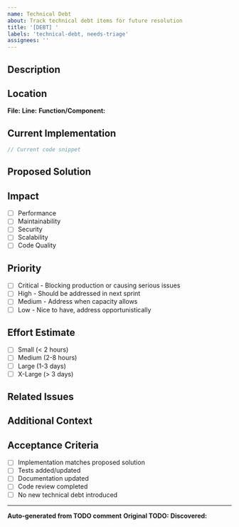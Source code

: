 ```yaml
---
name: Technical Debt
about: Track technical debt items for future resolution
title: '[DEBT] '
labels: 'technical-debt, needs-triage'
assignees: ''
---
```


## Description
<!-- Clear description of the technical debt item -->

## Location
**File:**
**Line:**
**Function/Component:**

## Current Implementation
```typescript
// Current code snippet
```

## Proposed Solution
<!-- Describe the ideal implementation or fix -->

## Impact
- [ ] Performance
- [ ] Maintainability
- [ ] Security
- [ ] Scalability
- [ ] Code Quality

## Priority
- [ ] Critical - Blocking production or causing serious issues
- [ ] High - Should be addressed in next sprint
- [ ] Medium - Address when capacity allows
- [ ] Low - Nice to have, address opportunistically

## Effort Estimate
- [ ] Small (< 2 hours)
- [ ] Medium (2-8 hours)
- [ ] Large (1-3 days)
- [ ] X-Large (> 3 days)

## Related Issues
<!-- Link to related issues or PRs -->

## Additional Context
<!-- Any additional information, screenshots, or references -->

## Acceptance Criteria
- [ ] Implementation matches proposed solution
- [ ] Tests added/updated
- [ ] Documentation updated
- [ ] Code review completed
- [ ] No new technical debt introduced

---
**Auto-generated from TODO comment**
**Original TODO:**
**Discovered:**
